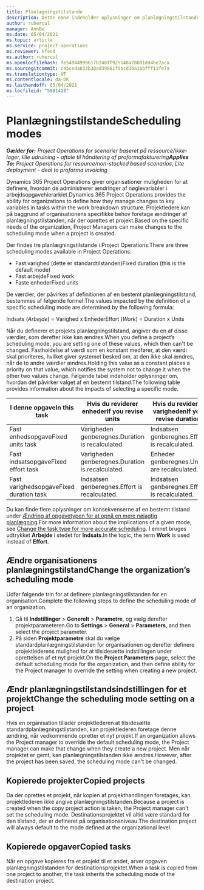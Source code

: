 ```yaml
---
title: Planlægningstilstande
description: Dette emne indeholder oplysninger om planlægningstilstande.
author: ruhercul
manager: AnnBe
ms.date: 05/04/2021
ms.topic: article
ms.service: project-operations
ms.reviewer: kfend
ms.author: ruhercul
ms.openlocfilehash: fe54944999617b248ff925148a78601dd4be7aca
ms.sourcegitcommit: c45ceda833b30ad39861f5bcd3ba1bbfff11fe7a
ms.translationtype: HT
ms.contentlocale: da-DK
ms.lasthandoff: 05/04/2021
ms.locfileid: "5981428"
---
```

# <a name="scheduling-modes"></a><span data-ttu-id="664d8-103">Planlægningstilstande</span><span class="sxs-lookup"><span data-stu-id="664d8-103">Scheduling modes</span></span>

<span data-ttu-id="664d8-104">_**Gælder for:** Project Operations for scenarier baseret på ressource/ikke-lager, lille udrulning - aftale til håndtering af proformafakturering_</span><span class="sxs-lookup"><span data-stu-id="664d8-104">_**Applies To:** Project Operations for resource/non-stocked based scenarios, Lite deployment - deal to proforma invoicing_</span></span>


<span data-ttu-id="664d8-105">Dynamics 365 Project Operations giver organisationer muligheden for at definere, hvordan de administrerer ændringer af nøglevariabler i arbejdsopgavehierarkiet.</span><span class="sxs-lookup"><span data-stu-id="664d8-105">Dynamics 365 Project Operations provides the ability for organizations to define how they manage changes to key variables in tasks within the work breakdown structure.</span></span> <span data-ttu-id="664d8-106">Projektledere kan på baggrund af organisationens specifikke behov foretage ændringer af planlægningstilstanden, når der oprettes et projekt.</span><span class="sxs-lookup"><span data-stu-id="664d8-106">Based on the specific needs of the organization, Project Managers can make changes to the scheduling mode when a project is created.</span></span>

<span data-ttu-id="664d8-107">Der findes tre planlægningstilstande i Project Operations:</span><span class="sxs-lookup"><span data-stu-id="664d8-107">There are three scheduling modes available in Project Operations:</span></span>

  - <span data-ttu-id="664d8-108">Fast varighed (dette er standardtilstanden)</span><span class="sxs-lookup"><span data-stu-id="664d8-108">Fixed duration (this is the default mode)</span></span>
  - <span data-ttu-id="664d8-109">Fast arbejde</span><span class="sxs-lookup"><span data-stu-id="664d8-109">Fixed work</span></span>
  - <span data-ttu-id="664d8-110">Faste enheder</span><span class="sxs-lookup"><span data-stu-id="664d8-110">Fixed units</span></span>

<span data-ttu-id="664d8-111">De værdier, der påvirkes af definitionen af en bestemt planlægningstilstand, bestemmes af følgende formel:</span><span class="sxs-lookup"><span data-stu-id="664d8-111">The values impacted by the definition of a specific scheduling mode are determined by the following formula:</span></span>

  <span data-ttu-id="664d8-112">Indsats (*Arbejde*) = Varighed x Enheder</span><span class="sxs-lookup"><span data-stu-id="664d8-112">Effort (*Work*) = Duration x Units</span></span>

<span data-ttu-id="664d8-113">Når du definerer et projekts planlægningstilstand, angiver du en af disse værdier, som derefter ikke kan ændres.</span><span class="sxs-lookup"><span data-stu-id="664d8-113">When you define a project’s scheduling mode, you are setting one of these values, which then can't be changed.</span></span> <span data-ttu-id="664d8-114">Fastholdelse af værdi som en konstant medfører, at den værdi skal prioriteres, hvilket giver systemet besked om, at den ikke skal ændres, når de to andre værdier ændres.</span><span class="sxs-lookup"><span data-stu-id="664d8-114">Holding this value as a constant places a priority on that value, which notifies the system not to change it when the other two values change.</span></span> <span data-ttu-id="664d8-115">Følgende tabel indeholder oplysninger om, hvordan det påvirker valget af en bestemt tilstand.</span><span class="sxs-lookup"><span data-stu-id="664d8-115">The following table provides information about the impacts of selecting a specific mode.</span></span>

| <span data-ttu-id="664d8-116">**I denne opgave**</span><span class="sxs-lookup"><span data-stu-id="664d8-116">**In this task**</span></span>             | <span data-ttu-id="664d8-117">**Hvis du reviderer enheder**</span><span class="sxs-lookup"><span data-stu-id="664d8-117">**If you revise units**</span></span>   | <span data-ttu-id="664d8-118">**Hvis du reviderer varigheden**</span><span class="sxs-lookup"><span data-stu-id="664d8-118">**If you revise duration**</span></span> | <span data-ttu-id="664d8-119">**Hvis du reviderer indsatsen**</span><span class="sxs-lookup"><span data-stu-id="664d8-119">**If you revise effort**</span></span>  |
|----------------------|---------------------------|----------------------------|---------------------------|
| <span data-ttu-id="664d8-120">Fast enhedsopgave</span><span class="sxs-lookup"><span data-stu-id="664d8-120">Fixed units task</span></span>     | <span data-ttu-id="664d8-121">Varigheden genberegnes.</span><span class="sxs-lookup"><span data-stu-id="664d8-121">Duration is recalculated.</span></span> | <span data-ttu-id="664d8-122">Indsatsen genberegnes.</span><span class="sxs-lookup"><span data-stu-id="664d8-122">Effort is recalculated.</span></span>    | <span data-ttu-id="664d8-123">Varigheden genberegnes.</span><span class="sxs-lookup"><span data-stu-id="664d8-123">Duration is recalculated.</span></span> |
| <span data-ttu-id="664d8-124">Fast indsatsopgave</span><span class="sxs-lookup"><span data-stu-id="664d8-124">Fixed effort task</span></span>    | <span data-ttu-id="664d8-125">Varigheden genberegnes.</span><span class="sxs-lookup"><span data-stu-id="664d8-125">Duration is recalculated.</span></span> | <span data-ttu-id="664d8-126">Enheder genberegnes.</span><span class="sxs-lookup"><span data-stu-id="664d8-126">Units are recalculated.</span></span>    | <span data-ttu-id="664d8-127">Varigheden genberegnes.</span><span class="sxs-lookup"><span data-stu-id="664d8-127">Duration is recalculated.</span></span> |
| <span data-ttu-id="664d8-128">Fast varighedsopgave</span><span class="sxs-lookup"><span data-stu-id="664d8-128">Fixed duration task</span></span>  | <span data-ttu-id="664d8-129">Indsatsen genberegnes.</span><span class="sxs-lookup"><span data-stu-id="664d8-129">Effort is recalculated.</span></span>   | <span data-ttu-id="664d8-130">Indsatsen genberegnes.</span><span class="sxs-lookup"><span data-stu-id="664d8-130">Effort is recalculated.</span></span>    | <span data-ttu-id="664d8-131">Enheder genberegnes.</span><span class="sxs-lookup"><span data-stu-id="664d8-131">Units are recalculated.</span></span>   |

<span data-ttu-id="664d8-132">Du kan finde flere oplysninger om konsekvenserne af en bestemt tilstand under [Ændring af opgavetypen for at opnå en mere nøjagtig planlægning](https://support.microsoft.com/en-us/office/change-the-task-type-for-more-accurate-scheduling-b0b969ad-45bc-4e9e-8967-435587548a72).</span><span class="sxs-lookup"><span data-stu-id="664d8-132">For more information about the implications of a given mode, see [Change the task type for more accurate scheduling](https://support.microsoft.com/en-us/office/change-the-task-type-for-more-accurate-scheduling-b0b969ad-45bc-4e9e-8967-435587548a72).</span></span> <span data-ttu-id="664d8-133">I emnet bruges udtrykket **Arbejde** i stedet for **Indsats**.</span><span class="sxs-lookup"><span data-stu-id="664d8-133">In the topic, the term **Work** is used instead of **Effort**.</span></span>

## <a name="change-the-organizations-scheduling-mode"></a><span data-ttu-id="664d8-134">Ændre organisationens planlægningstilstand</span><span class="sxs-lookup"><span data-stu-id="664d8-134">Change the organization’s scheduling mode</span></span>

<span data-ttu-id="664d8-135">Udfør følgende trin for at definere planlægningstilstanden for en organisation.</span><span class="sxs-lookup"><span data-stu-id="664d8-135">Complete the following steps to define the scheduling mode of an organization.</span></span>

1. <span data-ttu-id="664d8-136">Gå til **Indstillinger** \> **Generelt** \> **Parametre**, og vælg derefter projektparameteren.</span><span class="sxs-lookup"><span data-stu-id="664d8-136">Go to **Settings** \> **General** \> **Parameters**, and then select the project parameter.</span></span> 
2. <span data-ttu-id="664d8-137">På siden **Projektparametre** skal du vælge standardplanlægningstilstanden for organisationen og derefter definere projektlederens mulighed for at tilsidesætte indstillingen under oprettelsen af et nyt projekt.</span><span class="sxs-lookup"><span data-stu-id="664d8-137">On the **Project Parameters** page, select the default scheduling mode for the organization, and then define ability for the Project manager to override the setting when creating a new project.</span></span>

## <a name="change-the-scheduling-mode-setting-on-a-project"></a><span data-ttu-id="664d8-138">Ændr planlægningstilstandsindstillingen for et projekt</span><span class="sxs-lookup"><span data-stu-id="664d8-138">Change the scheduling mode setting on a project</span></span>

<span data-ttu-id="664d8-139">Hvis en organisation tillader projektlederen at tilsidesætte standardplanlægningstilstanden, kan projektlederen foretage denne ændring, når vedkommende opretter et nyt projekt.</span><span class="sxs-lookup"><span data-stu-id="664d8-139">If an organization allows the Project manager to override the default scheduling mode, the Project manager can make that change when they create a new project.</span></span> <span data-ttu-id="664d8-140">Men når projektet er gemt, kan planlægningstilstanden ikke ændres.</span><span class="sxs-lookup"><span data-stu-id="664d8-140">However, after the project has been saved, the scheduling mode can't be changed.</span></span>

## <a name="copied-projects"></a><span data-ttu-id="664d8-141">Kopierede projekter</span><span class="sxs-lookup"><span data-stu-id="664d8-141">Copied projects</span></span>

<span data-ttu-id="664d8-142">Da der oprettes et projekt, når kopien af projekthandlingen foretages, kan projektlederen ikke angive planlægningstilstanden.</span><span class="sxs-lookup"><span data-stu-id="664d8-142">Because a project is created when the copy project action is taken, the Project manager can't set the scheduling mode.</span></span> <span data-ttu-id="664d8-143">Destinationsprojektet vil altid være standard for den tilstand, der er defineret på organisationsniveau.</span><span class="sxs-lookup"><span data-stu-id="664d8-143">The destination project will always default to the mode defined at the organizational level.</span></span>

## <a name="copied-tasks"></a><span data-ttu-id="664d8-144">Kopierede opgaver</span><span class="sxs-lookup"><span data-stu-id="664d8-144">Copied tasks</span></span>

<span data-ttu-id="664d8-145">Når en opgave kopieres fra et projekt til et andet, arver opgaven planlægningstilstanden for destinationsprojektet.</span><span class="sxs-lookup"><span data-stu-id="664d8-145">When a task is copied from one project to another, the task inherits the scheduling mode of the destination project.</span></span>

